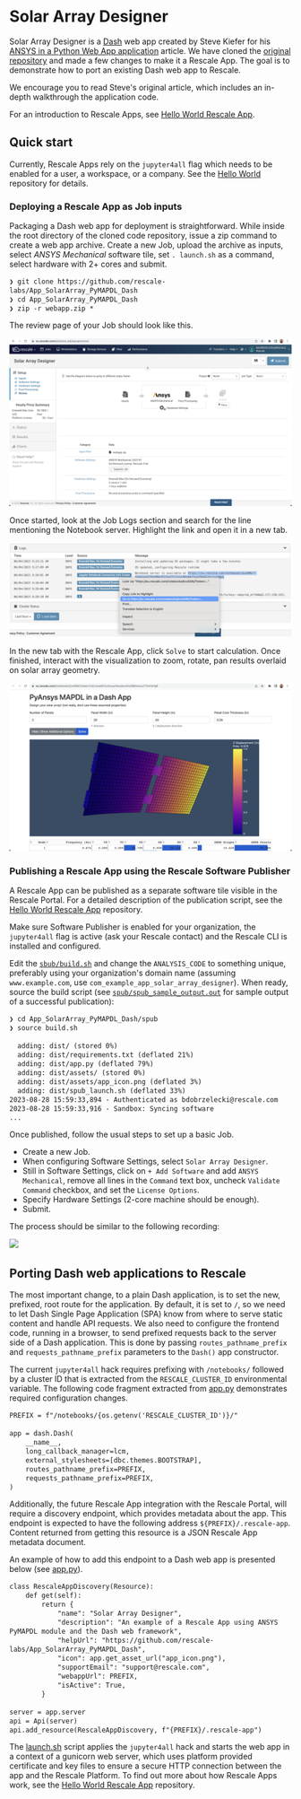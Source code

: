 # Solar Array Designer

Solar Array Designer is a [Dash](https://dash.plotly.com/) web app created by Steve Kiefer for his [ANSYS in a Python Web App application](https://towardsdatascience.com/ansys-in-a-python-web-app-part-2-pre-processing-solving-with-pymapdl-50428c18f8e7) article. We have cloned the [original repository](https://github.com/shkiefer/pyAnsys_MAPDL_dash) and made a few changes to make it a Rescale App. The goal is to demonstrate how to port an existing Dash web app to Rescale.

We encourage you to read Steve's original article, which includes an in-depth walkthrough the application code.

For an introduction to Rescale Apps, see [Hello World Rescale App](https://github.com/rescale-labs/App_HelloWorld_Flask).

## Quick start

Currently, Rescale Apps rely on the `jupyter4all` flag which needs to be enabled for a user, a workspace, or a company. See the [Hello World](https://github.com/rescale-labs/App_HelloWorld_Flask) repository for details.

### Deploying a Rescale App as Job inputs

Packaging a Dash web app for deployment is straightforward. While inside the root directory of the cloned code repository, issue a zip command to create a web app archive. Create a new Job, upload the archive as inputs, select *ANSYS Mechanical* software tile, set `. launch.sh` as a command, select hardware with 2+ cores and submit.

```
❯ git clone https://github.com/rescale-labs/App_SolarArray_PyMAPDL_Dash
❯ cd App_SolarArray_PyMAPDL_Dash
❯ zip -r webapp.zip *
```

The review page of your Job should look like this.

![](README.images/dash_job_setup.png)

Once started, look at the Job Logs section and search for the line mentioning the Notebook server. Highlight the link and open it in a new tab.

![](README.images/webapp_url.png)

In the new tab with the Rescale App, click `Solve` to start calculation. Once finished, interact with the visualization to zoom, rotate, pan results overlaid on solar array geometry.

![](README.images/dash_rescale_app.png)

### Publishing a Rescale App using the Rescale Software Publisher

A Rescale App can be published as a separate software tile visible in the Rescale Portal. For a detailed description of the publication script, see the [Hello World Rescale App](https://github.com/rescale-labs/App_HelloWorld_Flask#publishing-a-rescale-app-using-the-rescale-software-publisher) repository.

Make sure Software Publisher is enabled for your organization, the `jupyter4all` flag is active (ask your Rescale contact) and the Rescale CLI is installed and configured.

Edit the [`sbub/build.sh`](spub/build.sh) and change the `ANALYSIS_CODE` to something unique, preferably using your organization's domain name (assuming `www.example.com`, use `com_example_app_solar_array_designer`). When ready, source the build script (see [`spub/spub_sample_output.out`](spub/spub_sample_output.out) for sample output of a successful publication):

```
❯ cd App_SolarArray_PyMAPDL_Dash/spub
❯ source build.sh

  adding: dist/ (stored 0%)
  adding: dist/requirements.txt (deflated 21%)
  adding: dist/app.py (deflated 79%)
  adding: dist/assets/ (stored 0%)
  adding: dist/assets/app_icon.png (deflated 3%)
  adding: dist/spub_launch.sh (deflated 33%)
2023-08-28 15:59:33,894 - Authenticated as bdobrzelecki@rescale.com
2023-08-28 15:59:33,916 - Sandbox: Syncing software
...
```

Once published, follow the usual steps to set up a basic Job.

* Create a new Job.
* When configuring Software Settings, select `Solar Array Designer`.
* Still in Software Settings, click on `+ Add Software` and add `ANSYS Mechanical`, remove all lines in the `Command` text box, uncheck `Validate Command` checkbox, and set the `License Options`.
* Specify Hardware Settings (2-core machine should be enough).
* Submit.

The process should be similar to the following recording:

![](README.images/solar_array_designer.gif)

## Porting Dash web applications to Rescale

The most important change, to a plain Dash application, is to set the new, prefixed, root route for the application. By default, it is set to `/`, so we need to let Dash Single Page Application (SPA) know from where to serve static content and handle API requests. We also need to configure the frontend code, running in a browser, to send prefixed requests back to the server side of a Dash application. This is done by passing `routes_pathname_prefix` and `requests_pathname_prefix` parameters to the `Dash()` app constructor.

The current `jupyter4all` hack requires prefixing with `/notebooks/` followed by a cluster ID that is extracted from the `RESCALE_CLUSTER_ID` environmental variable. The following code fragment extracted from [app.py](app.py) demonstrates required configuration changes.

```
PREFIX = f"/notebooks/{os.getenv('RESCALE_CLUSTER_ID')}/"

app = dash.Dash(
    __name__,
    long_callback_manager=lcm,
    external_stylesheets=[dbc.themes.BOOTSTRAP],
    routes_pathname_prefix=PREFIX,
    requests_pathname_prefix=PREFIX,
)
```

Additionally, the future Rescale App integration with the Rescale Portal, will require a discovery endpoint, which provides metadata about the app. This endpoint is expected to have the following address `${PREFIX}/.rescale-app`. Content returned from getting this resource is a JSON Rescale App metadata document.

An example of how to add this endpoint to a Dash web app is presented below (see [app.py](app.py)).

```
class RescaleAppDiscovery(Resource):
    def get(self):
        return {
            "name": "Solar Array Designer",
            "description": "An example of a Rescale App using ANSYS PyMAPDL module and the Dash web framework",
            "helpUrl": "https://github.com/rescale-labs/App_SolarArray_PyMAPDL_Dash",
            "icon": app.get_asset_url("app_icon.png"),
            "supportEmail": "support@rescale.com",
            "webappUrl": PREFIX,
            "isActive": True,
        }

server = app.server
api = Api(server)
api.add_resource(RescaleAppDiscovery, f"{PREFIX}/.rescale-app")
```

The [launch.sh](launch.sh) script applies the `jupyter4all` hack and starts the web app in a context of a gunicorn web server, which uses platform provided certificate and key files to ensure a secure HTTP connection between the app and the Rescale Platform. To find out more about how Rescale Apps work, see the [Hello World Rescale App](https://github.com/rescale-labs/App_HelloWorld_Flask) repository.